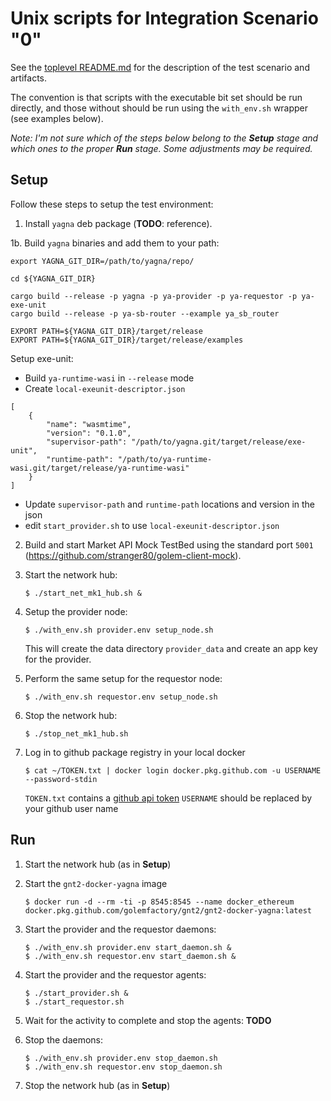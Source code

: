 # Unix scripts for Integration Scenario "0"

See the [toplevel README.md](../README.md) for the description of the test scenario and artifacts.

The convention is that scripts with the executable bit set should be run directly, and those without should be run using the `with_env.sh` wrapper (see examples below).

*Note: I'm not sure which of the steps below belong to the **Setup** stage and which ones to the proper **Run** stage. Some adjustments may be required.*


## Setup

Follow these steps to setup the test environment:

1. Install `yagna` deb package (**TODO**: reference).

1b. Build `yagna` binaries and add them to your path:
```
export YAGNA_GIT_DIR=/path/to/yagna/repo/

cd ${YAGNA_GIT_DIR}

cargo build --release -p yagna -p ya-provider -p ya-requestor -p ya-exe-unit
cargo build --release -p ya-sb-router --example ya_sb_router

EXPORT PATH=${YAGNA_GIT_DIR}/target/release
EXPORT PATH=${YAGNA_GIT_DIR}/target/release/examples
```
Setup exe-unit:
- Build `ya-runtime-wasi` in `--release` mode
- Create `local-exeunit-descriptor.json`
```
[
    {
        "name": "wasmtime",
        "version": "0.1.0",
        "supervisor-path": "/path/to/yagna.git/target/release/exe-unit",
        "runtime-path": "/path/to/ya-runtime-wasi.git/target/release/ya-runtime-wasi"
    }
]
```
- Update `supervisor-path` and `runtime-path` locations and version in the json
- edit `start_provider.sh` to use `local-exeunit-descriptor.json`

2. Build and start Market API Mock TestBed using the standard port `5001` (https://github.com/stranger80/golem-client-mock).

3. Start the network hub:
   ```
   $ ./start_net_mk1_hub.sh &
   ```

4. Setup the provider node:
   ```
   $ ./with_env.sh provider.env setup_node.sh
   ```
   This will create the data directory `provider_data` and create an
   app key for the provider.

5. Perform the same setup for the requestor node:
   ```
   $ ./with_env.sh requestor.env setup_node.sh
   ```

6. Stop the network hub:
   ```
   $ ./stop_net_mk1_hub.sh
   ```

7. Log in to github package registry in your local docker
   ```
   $ cat ~/TOKEN.txt | docker login docker.pkg.github.com -u USERNAME --password-stdin
   ```
   `TOKEN.txt` contains a [github api token](https://github.com/golemfactory/yagna-integration#getting-a-github-api-token)
   `USERNAME` should be replaced by your github user name

## Run

1. Start the network hub (as in **Setup**)

2. Start the `gnt2-docker-yagna` image
   ```
   $ docker run -d --rm -ti -p 8545:8545 --name docker_ethereum docker.pkg.github.com/golemfactory/gnt2/gnt2-docker-yagna:latest
   ```


3. Start the provider and the requestor daemons:
   ```
   $ ./with_env.sh provider.env start_daemon.sh &
   $ ./with_env.sh requestor.env start_daemon.sh &
   ```

4. Start the provider and the requestor agents:
   ```
   $ ./start_provider.sh &
   $ ./start_requestor.sh
   ```

5. Wait for the activity to complete and stop the agents:
   __TODO__

6. Stop the daemons:
   ```
   $ ./with_env.sh provider.env stop_daemon.sh
   $ ./with_env.sh requestor.env stop_daemon.sh
   ```

7. Stop the network hub (as in **Setup**)
